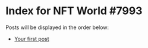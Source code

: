 # Index for NFT World #7993
Posts will be displayed in the order below:

- [Your first post](./001-first.md)


